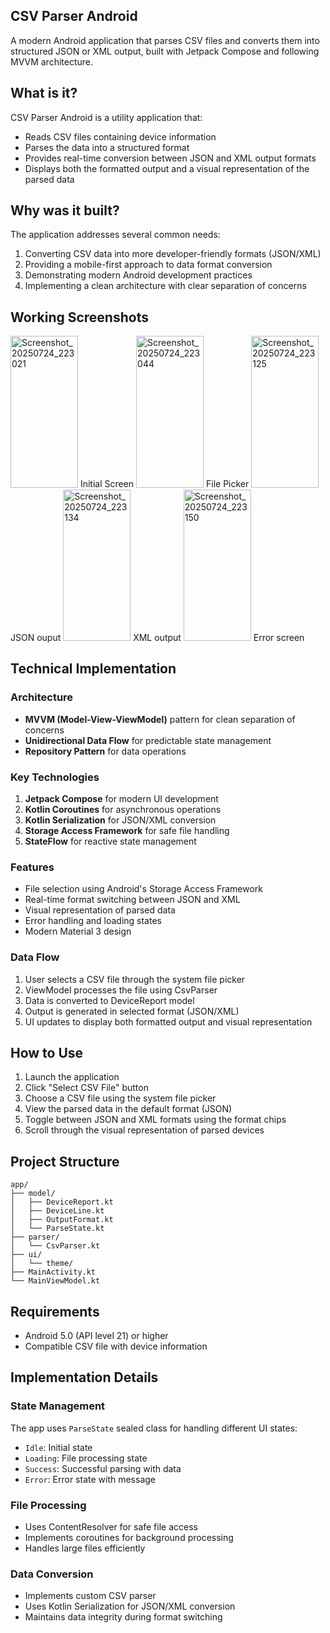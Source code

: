 ## CSV Parser Android

A modern Android application that parses CSV files and converts them into structured JSON or XML output, built with Jetpack Compose and following MVVM architecture.

## What is it?

CSV Parser Android is a utility application that:
- Reads CSV files containing device information
- Parses the data into a structured format
- Provides real-time conversion between JSON and XML output formats
- Displays both the formatted output and a visual representation of the parsed data

## Why was it built?

The application addresses several common needs:
1. Converting CSV data into more developer-friendly formats (JSON/XML)
2. Providing a mobile-first approach to data format conversion
3. Demonstrating modern Android development practices
4. Implementing a clean architecture with clear separation of concerns

## Working Screenshots

<img width="108" height="242.4" alt="Screenshot_20250724_223021" src="https://github.com/user-attachments/assets/201c3324-1caa-4520-a337-91c43cb17891" /> 
Initial Screen
<img width="108" height="242.4" alt="Screenshot_20250724_223044" src="https://github.com/user-attachments/assets/f6d7328b-ecb3-49db-b365-326ddd7dc120" /> 
File Picker
<img width="108" height="242.4" alt="Screenshot_20250724_223125" src="https://github.com/user-attachments/assets/c5402468-5cb2-490d-aae9-16de6b854897" /> 
JSON ouput
<img width="108" height="242.4" alt="Screenshot_20250724_223134" src="https://github.com/user-attachments/assets/ac1d5371-0a32-49cc-9850-785a09f7c4b4" /> 
XML output
<img width="108" height="242.4" alt="Screenshot_20250724_223150" src="https://github.com/user-attachments/assets/efedffb1-d496-465c-ae0a-6712343f26c3" /> 
Error screen


## Technical Implementation

### Architecture
- **MVVM (Model-View-ViewModel)** pattern for clean separation of concerns
- **Unidirectional Data Flow** for predictable state management
- **Repository Pattern** for data operations

### Key Technologies
1. **Jetpack Compose** for modern UI development
2. **Kotlin Coroutines** for asynchronous operations
3. **Kotlin Serialization** for JSON/XML conversion
4. **Storage Access Framework** for safe file handling
5. **StateFlow** for reactive state management

### Features
- File selection using Android's Storage Access Framework
- Real-time format switching between JSON and XML
- Visual representation of parsed data
- Error handling and loading states
- Modern Material 3 design

### Data Flow
1. User selects a CSV file through the system file picker
2. ViewModel processes the file using CsvParser
3. Data is converted to DeviceReport model
4. Output is generated in selected format (JSON/XML)
5. UI updates to display both formatted output and visual representation

## How to Use

1. Launch the application
2. Click "Select CSV File" button
3. Choose a CSV file using the system file picker
4. View the parsed data in the default format (JSON)
5. Toggle between JSON and XML formats using the format chips
6. Scroll through the visual representation of parsed devices

## Project Structure

```
app/
├── model/
│   ├── DeviceReport.kt
│   ├── DeviceLine.kt
│   ├── OutputFormat.kt
│   └── ParseState.kt
├── parser/
│   └── CsvParser.kt
├── ui/
│   └── theme/
├── MainActivity.kt
└── MainViewModel.kt
```

## Requirements
- Android 5.0 (API level 21) or higher
- Compatible CSV file with device information

## Implementation Details

### State Management
The app uses `ParseState` sealed class for handling different UI states:
- `Idle`: Initial state
- `Loading`: File processing state
- `Success`: Successful parsing with data
- `Error`: Error state with message

### File Processing
- Uses ContentResolver for safe file access
- Implements coroutines for background processing
- Handles large files efficiently

### Data Conversion
- Implements custom CSV parser
- Uses Kotlin Serialization for JSON/XML conversion
- Maintains data integrity during format switching

